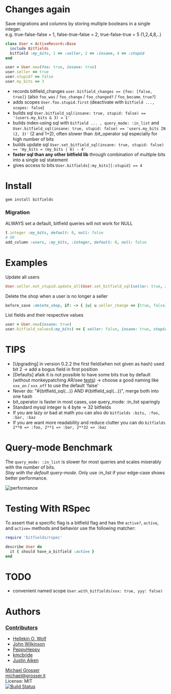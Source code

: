 # Changes again
Save migrations and columns by storing multiple booleans in a single integer.<br/>
e.g. true-false-false = 1, false-true-false = 2,  true-false-true = 5 (1,2,4,8,..)

```ruby
class User < ActiveRecord::Base
  include Bitfields
  bitfield :my_bits, 1 => :seller, 2 => :insane, 4 => :stupid
end

user = User.new(foo: true, insane: true)
user.seller == true
user.stupid? == false
user.my_bits == 3
```

 - records bitfield_changes `user.bitfield_changes == {foo: [false, true]}` (also `foo_was` / `foo_change` / `foo_changed?` / `foo_became_true?`)
 - adds scopes `User.foo.stupid.first` (deactivate with `bitfield ..., scopes: false`)
 - builds sql `User.bitfield_sql(insane: true, stupid: false) == '(users.my_bits & 3) = 1'`
 - builds index-using sql with `bitfield ... , query_mode: :in_list` and `User.bitfield_sql(insane: true, stupid: false) == 'users.my_bits IN (2, 3)'` (2 and 1+2), often slower than :bit_operator sql especially for high number of bits
 - builds update sql `User.set_bitfield_sql(insane: true, stupid: false) == 'my_bits = (my_bits | 6) - 4'`
 - **faster sql than any other bitfield lib** through combination of multiple bits into a single sql statement
 - gives access to bits `User.bitfields[:my_bits][:stupid] == 4`

Install
=======

```
gem install bitfields
```

### Migration
ALWAYS set a default, bitfield queries will not work for NULL

```ruby
t.integer :my_bits, default: 0, null: false
# OR
add_column :users, :my_bits, :integer, default: 0, null: false
```

Examples
========
Update all users

```ruby
User.seller.not_stupid.update_all(User.set_bitfield_sql(seller: true, insane: true))
```

Delete the shop when a user is no longer a seller

```ruby
before_save :delete_shop, if: -> { |u| u.seller_change == [true, false]}
```

List fields and their respective values

```ruby
user = User.new(insane: true)
user.bitfield_values(:my_bits) == { seller: false, insane: true, stupid: false }
```

TIPS
====
 - [Upgrading] in version 0.2.2 the first field(when not given as hash) used bit 2 -> add a bogus field in first position
 - [Defaults] afaik it is not possible to have some bits true by default (without monkeypatching AR/see [tests](https://github.com/grosser/bitfields/commit/2170dc546e2c4f1187089909a80e8602631d0796)) -> choose a good naming like `xxx_on` / `xxx_off` to use the default 'false'
 - Never do: "#{bitfield_sql(...)} AND #{bitfield_sql(...)}", merge both into one hash
 - bit_operator is faster in most cases, use query_mode: :in_list sparingly
 - Standard mysql integer is 4 byte -> 32 bitfields
 - If you are lazy or bad at math you can also do `bitfields :bits, :foo, :bar, :baz`
 - If you are want more readability and reduce clutter you can do `bitfields 2**0 => :foo, 2**1 => :bar, 2**32 => :baz`

Query-mode Benchmark
=========
The `query_mode: :in_list` is slower for most queries and scales miserably with the number of bits.<br/>
*Stay with the default query-mode*. Only use :in_list if your edge-case shows better performance.

![performance](http://chart.apis.google.com/chart?chtt=bit-operator+vs+IN+--+with+index&chd=s:CEGIKNPRUW,DEHJLOQSVX,CFHKMPSYXZ,DHJMPSVYbe,DHLPRVZbfi,FKOUZeinsx,FLQWbglqw2,HNTZfkqw19,BDEGHJLMOP,BDEGIKLNOQ,BDFGIKLNPQ,BDFGILMNPR,BDFHJKMOQR,BDFHJLMOQS,BDFHJLNPRT,BDFHJLNPRT&chxt=x,y&chxl=0:|100K|200K|300K|400K|500K|600K|700K|800K|900K|1000K|1:|0|1441.671ms&cht=lc&chs=600x500&chdl=2bits+%28in%29|3bits+%28in%29|4bits+%28in%29|6bits+%28in%29|8bits+%28in%29|10bits+%28in%29|12bits+%28in%29|14bits+%28in%29|2bits+%28bit%29|3bits+%28bit%29|4bits+%28bit%29|6bits+%28bit%29|8bits+%28bit%29|10bits+%28bit%29|12bits+%28bit%29|14bits+%28bit%29&chco=0000ff,0000ee,0000dd,0000cc,0000bb,0000aa,000099,000088,ff0000,ee0000,dd0000,cc0000,bb0000,aa0000,990000,880000)

Testing With RSpec
=========

To assert that a specific flag is a bitfield flag and has the `active?`, `active`, and `active=` methods and behavior use the following matcher:

````ruby
require 'bitfields/rspec'

describe User do
  it { should have_a_bitfield :active }
end
````

TODO
====
 - convenient named scope `User.with_bitfields(xxx: true, yyy: false)`

Authors
=======
### [Contributors](http://github.com/grosser/bitfields/contributors)
 - [Hellekin O. Wolf](https://github.com/hellekin)
 - [John Wilkinson](https://github.com/jcwilk)
 - [PeppyHeppy](https://github.com/peppyheppy)
 - [kmcbride](https://github.com/kmcbride)
 - [Justin Aiken](https://github.com/JustinAiken)

[Michael Grosser](http://grosser.it)<br/>
michael@grosser.it<br/>
License: MIT<br/>
[![Build Status](https://travis-ci.org/grosser/bitfields.png)](https://travis-ci.org/grosser/bitfields)

